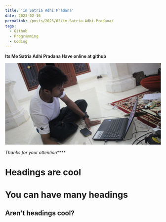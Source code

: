 ```yaml
---
title: 'im Satria Adhi Pradana'
date: 2023-02-16
permalink: /posts/2023/02/im-Satria-Adhi-Pradana/
tags:
  - Github
  - Programming
  - Coding
---
```


**Its Me Satria Adhi Pradana Have online at github**


![Editing a markdown file](/images/editing-talk.png)


_Thanks for your attention_****

Headings are cool
======

You can have many headings
======

Aren't headings cool?
------
